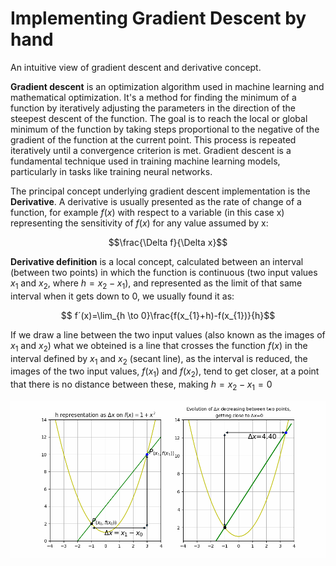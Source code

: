 # Implementing Gradient Descent by hand 
An intuitive view of gradient descent and derivative concept.

**Gradient descent** is an optimization algorithm used in machine learning and mathematical optimization. It's a method for finding the minimum of a function by iteratively adjusting the parameters in the direction of the steepest descent of the function. The goal is to reach the local or global minimum of the function by taking steps proportional to the negative of the gradient of the function at the current point. This process is repeated iteratively until a convergence criterion is met. Gradient descent is a fundamental technique used in training machine learning models, particularly in tasks like training neural networks.

The principal concept underlying gradient descent implementation is the **Derivative**. A derivative is usually presented as the rate of change of a function, for example $f(x)$ with respect to a variable (in this case x) representing the sensitivity of $f(x)$ for any value assumed by x: 
  
$$\frac{\Delta f}{\Delta x}$$


   **Derivative definition** is a local concept, calculated between an interval (between two points) in which the function is continuous (two input values $x_{1}$ and $x_{2}$, where $h=x_{2}-x_{1}$), and represented as the limit of that same interval when it gets down to 0, we usually found it as:

$$ f´(x)=\lim_{h \to 0}\frac{f(x_{1}+h)-f(x_{1})}{h}$$

   If we draw a line between the two input values (also known as the images of $x_{1}$ and $x_{2}$) what we obteined is a line that crosses the function $f(x)$ in the interval defined by $x_{1}$ and $x_{2}$ (secant line), as the interval is reduced, the images of the two input values, $f(x_{1})$ and $f(x_{2})$, tend to get closer, at a point that there is no distance between these, making $h=x_{2}-x_{1}=0$

  ![](animations/Derivative.gif)
